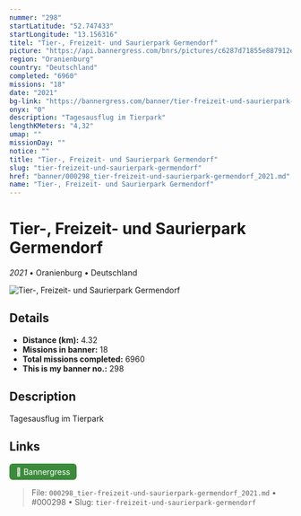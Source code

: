 ```yaml
---
nummer: "298"
startLatitude: "52.747433"
startLongitude: "13.156316"
titel: "Tier-, Freizeit- und Saurierpark Germendorf"
picture: "https://api.bannergress.com/bnrs/pictures/c6287d71855e887912e3b88b4b9a1fa4"
region: "Oranienburg"
country: "Deutschland"
completed: "6960"
missions: "18"
date: "2021"
bg-link: "https://bannergress.com/banner/tier-freizeit-und-saurierpark-germendorf-1377"
onyx: "0"
description: "Tagesausflug im Tierpark"
lengthKMeters: "4,32"
umap: ""
missionDay: ""
notice: ""
title: "Tier-, Freizeit- und Saurierpark Germendorf"
slug: "tier-freizeit-und-saurierpark-germendorf"
href: "banner/000298_tier-freizeit-und-saurierpark-germendorf_2021.md"
name: "Tier-, Freizeit- und Saurierpark Germendorf"
---
```

# Tier-, Freizeit- und Saurierpark Germendorf

*2021* • Oranienburg • Deutschland

![Tier-, Freizeit- und Saurierpark Germendorf](https://api.bannergress.com/bnrs/pictures/c6287d71855e887912e3b88b4b9a1fa4)



## Details
- **Distance (km):** 4.32
- **Missions in banner:** 18
- **Total missions completed:** 6960
- **This is my banner no.:** 298



## Description
Tagesausflug im Tierpark



## Links
<a href="https://bannergress.com/banner/tier-freizeit-und-saurierpark-germendorf-1377" target="_blank" style="display:inline-block;margin-right:8px;padding:6px 12px;background:#3c8b3c;color:#fff;text-decoration:none;border-radius:6px;">🔗 Bannergress</a>



> File: `000298_tier-freizeit-und-saurierpark-germendorf_2021.md`
> • #000298
> • Slug: `tier-freizeit-und-saurierpark-germendorf`
